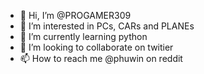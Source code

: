 - 👋 Hi, I’m @PROGAMER309
- 👀 I’m interested in PCs, CARs and PLANEs
- 🌱 I’m currently learning python
- 💞️ I’m looking to collaborate on twitier
- 📫 How to reach me @phuwin on reddit

<!---
PROGAMER309/PROGAMER309 is a ✨ special ✨ repository because its `README.md` (this file) appears on your GitHub profile.
You can click the Preview link to take a look at your changes.
--->
